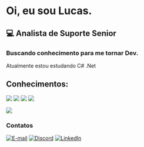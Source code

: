 # Oi, eu sou Lucas.

## 💻 Analista de Suporte Senior
### Buscando conhecimento para me tornar Dev.

Atualmente estou estudando C# .Net

## Conhecimentos:

![](https://img.shields.io/badge/MySQL-00000F?style=for-the-badge&logo=mysql&logoColor=white)
![](https://img.shields.io/badge/PostgreSQL-316192?style=for-the-badge&logo=postgresql&logoColor=white)
![](https://img.shields.io/badge/C%2B%2B-00599C?style=for-the-badge&logo=c%2B%2B&logoColor=white)
![](https://img.shields.io/badge/C%23-239120?style=for-the-badge&logo=c-sharp&logoColor=white)

![](https://github-readme-stats.vercel.app/api?username=olucasdev&theme=gotham)

### Contatos

[![E-mail](https://img.shields.io/badge/Gmail-D14836?style=for-the-badge&logo=gmail&logoColor=white)](lucas.aps11@gmail.com)
[![Discord](https://img.shields.io/badge/Discord-7289DA?style=for-the-badge&logo=discord&logoColor=white)](551996758796795925)
[![LinkedIn](https://img.shields.io/badge/LinkedIn-0077B5?style=for-the-badge&logo=linkedin&logoColor=white)](https://www.linkedin.com/in/lucas-batista-77a553a1/)

